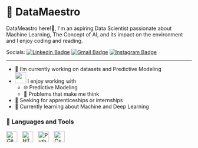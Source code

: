 # 🤖 DataMaestro


DataMeastro here!👋, 
I'm an aspiring Data Scientist passionate about Machine Learning, The Concept of AI, and its impact on the environment and I enjoy coding and reading.

   Socials:      [![Linkedin Badge](https://img.shields.io/badge/-LinkedIn-blue?style=flat-square&logo=Linkedin&logoColor=white&link=https://www.linkedin.com/in/onovaehonour3442/)]((https://www.linkedin.com/in/onovaehonour3442/))
  [![Gmail Badge](https://img.shields.io/badge/-Gmail-d14836?style=flat-square&logo=Gmail&logoColor=white&link=mailto:dbosshonour@gmail.com)](mailto:dbosshonour@gmail.com)
  [![Instagram Badge](https://img.shields.io/badge/-Instagram-fe5c8f?style=flat-square&logo=Instagram&logoColor=white&link=https://www.instagram.com/_honourthegeek_/)]((https://www.instagram.com/_honourthegeek_/))

---
- 🔭 I’m currently working on datasets and Predictive Modeling 
- <img src="https://media.giphy.com/media/WUlplcMpOCEmTGBtBW/giphy.gif" width="30">  I enjoy working with
  - 🌐 Predictive Modeling
  - 🤯 Problems that make me think
- 🤝 Seeking for apprenticeships or internships
- 🌱 Currently learning about Machine and Deep Learning


### 🧰 Languages and Tools

<img align="left" alt="Git" width="30px" style="padding-right:10px;" src="https://cdn.jsdelivr.net/gh/devicons/devicon/icons/git/git-original.svg" />
<img align="left" alt="HTML" width="30px" style="padding-right:10px;" src="https://cdn.jsdelivr.net/gh/devicons/devicon/icons/html5/html5-plain.svg" />
<img align="left" alt="Python" width="30px" style="padding-right:10px;" src="https://cdn.jsdelivr.net/gh/devicons/devicon/icons/python/python-plain.svg" />
<img align="left" alt="C++" width="30px" style="padding-right:10px;" src="https://cdn.jsdelivr.net/gh/devicons/devicon/icons/cplusplus/cplusplus-line.svg" />
<br />

#
<!--
<details>
 <summary><h3>👨‍💻 Honour's Coding Journey</h3></summary>

My journey into data science began with an insatiable curiosity as a young coder, eager to unravel the intricacies of data analysis, particularly within real estate. Immersed in datasets, I honed my Python skills and delved into statistical theories, fueled by a fervent ambition to extract meaningful insights.

While my initial focus was on real estate analysis, I was captivated by the broader realm of machine learning and predictive modeling. Exploring various algorithms, I gradually steered my path toward becoming a data scientist.

Amidst my academic endeavors, a persistent dream lingered – to create my data-driven application, one that could redefine how insights are derived in the real estate sector. However, with graduation on the distant horizon, I opted to fortify my skills by securing internships and taking on projects, rather than rushing into traditional employment.

As I continue on this journey, propelled by passion and purpose, I invite you to join me. In the world of data science, as in life, the greatest discoveries await those who dare to chase their dreams.

---



